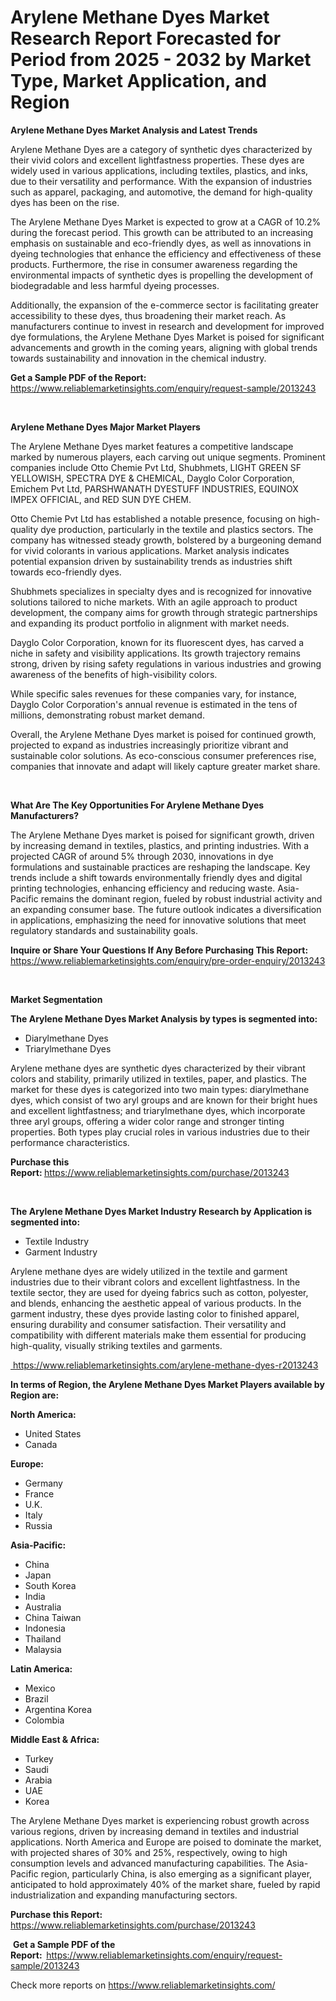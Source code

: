 <p><h1>Arylene Methane Dyes Market Research Report Forecasted for Period from 2025 -  2032 by Market Type, Market Application, and Region</h1></p><p><strong>Arylene Methane Dyes Market Analysis and Latest Trends</strong></p>
<p><p>Arylene Methane Dyes are a category of synthetic dyes characterized by their vivid colors and excellent lightfastness properties. These dyes are widely used in various applications, including textiles, plastics, and inks, due to their versatility and performance. With the expansion of industries such as apparel, packaging, and automotive, the demand for high-quality dyes has been on the rise.</p><p>The Arylene Methane Dyes Market is expected to grow at a CAGR of 10.2% during the forecast period. This growth can be attributed to an increasing emphasis on sustainable and eco-friendly dyes, as well as innovations in dyeing technologies that enhance the efficiency and effectiveness of these products. Furthermore, the rise in consumer awareness regarding the environmental impacts of synthetic dyes is propelling the development of biodegradable and less harmful dyeing processes.</p><p>Additionally, the expansion of the e-commerce sector is facilitating greater accessibility to these dyes, thus broadening their market reach. As manufacturers continue to invest in research and development for improved dye formulations, the Arylene Methane Dyes Market is poised for significant advancements and growth in the coming years, aligning with global trends towards sustainability and innovation in the chemical industry.</p></p>
<p><strong>Get a Sample PDF of the Report:&nbsp;</strong> <a href="https://www.reliablemarketinsights.com/enquiry/request-sample/2013243?utm_campaign=3317&utm_medium=2&utm_source=Github&utm_content=ia&utm_term=03042025&utm_id=arylene-methane-dyes">https://www.reliablemarketinsights.com/enquiry/request-sample/2013243</a></p>
<p>&nbsp;</p>
<p><strong>Arylene Methane Dyes Major Market Players</strong></p>
<p><p>The Arylene Methane Dyes market features a competitive landscape marked by numerous players, each carving out unique segments. Prominent companies include Otto Chemie Pvt Ltd, Shubhmets, LIG​​HT GREEN SF YELLOWISH, SPECTRA DYE & CHEMICAL, Dayglo Color Corporation, Emichem Pvt Ltd, PARSHWANATH DYESTUFF INDUSTRIES, EQUINOX IMPEX OFFICIAL, and RED SUN DYE CHEM. </p><p>Otto Chemie Pvt Ltd has established a notable presence, focusing on high-quality dye production, particularly in the textile and plastics sectors. The company has witnessed steady growth, bolstered by a burgeoning demand for vivid colorants in various applications. Market analysis indicates potential expansion driven by sustainability trends as industries shift towards eco-friendly dyes.</p><p>Shubhmets specializes in specialty dyes and is recognized for innovative solutions tailored to niche markets. With an agile approach to product development, the company aims for growth through strategic partnerships and expanding its product portfolio in alignment with market needs.</p><p>Dayglo Color Corporation, known for its fluorescent dyes, has carved a niche in safety and visibility applications. Its growth trajectory remains strong, driven by rising safety regulations in various industries and growing awareness of the benefits of high-visibility colors.</p><p>While specific sales revenues for these companies vary, for instance, Dayglo Color Corporation's annual revenue is estimated in the tens of millions, demonstrating robust market demand. </p><p>Overall, the Arylene Methane Dyes market is poised for continued growth, projected to expand as industries increasingly prioritize vibrant and sustainable color solutions. As eco-conscious consumer preferences rise, companies that innovate and adapt will likely capture greater market share.</p></p>
<p>&nbsp;</p>
<p><strong>What Are The Key Opportunities For Arylene Methane Dyes Manufacturers?</strong></p>
<p><p>The Arylene Methane Dyes market is poised for significant growth, driven by increasing demand in textiles, plastics, and printing industries. With a projected CAGR of around 5% through 2030, innovations in dye formulations and sustainable practices are reshaping the landscape. Key trends include a shift towards environmentally friendly dyes and digital printing technologies, enhancing efficiency and reducing waste. Asia-Pacific remains the dominant region, fueled by robust industrial activity and an expanding consumer base. The future outlook indicates a diversification in applications, emphasizing the need for innovative solutions that meet regulatory standards and sustainability goals.</p></p>
<p><strong>Inquire or Share Your Questions If Any Before Purchasing This Report:</strong> <a href="https://www.reliablemarketinsights.com/enquiry/pre-order-enquiry/2013243?utm_campaign=3317&utm_medium=2&utm_source=Github&utm_content=ia&utm_term=03042025&utm_id=arylene-methane-dyes">https://www.reliablemarketinsights.com/enquiry/pre-order-enquiry/2013243</a></p>
<p>&nbsp;</p>
<p><strong>Market Segmentation</strong></p>
<p><strong>The Arylene Methane Dyes Market Analysis by types is segmented into:</strong></p>
<p><ul><li>Diarylmethane Dyes</li><li>Triarylmethane Dyes</li></ul></p>
<p><p>Arylene methane dyes are synthetic dyes characterized by their vibrant colors and stability, primarily utilized in textiles, paper, and plastics. The market for these dyes is categorized into two main types: diarylmethane dyes, which consist of two aryl groups and are known for their bright hues and excellent lightfastness; and triarylmethane dyes, which incorporate three aryl groups, offering a wider color range and stronger tinting properties. Both types play crucial roles in various industries due to their performance characteristics.</p></p>
<p><strong>Purchase this Report:&nbsp;</strong><a href="https://www.reliablemarketinsights.com/purchase/2013243?utm_campaign=3317&utm_medium=2&utm_source=Github&utm_content=ia&utm_term=03042025&utm_id=arylene-methane-dyes">https://www.reliablemarketinsights.com/purchase/2013243</a></p>
<p>&nbsp;</p>
<p><strong>The Arylene Methane Dyes Market Industry Research by Application is segmented into:</strong></p>
<p><ul><li>Textile Industry</li><li>Garment Industry</li></ul></p>
<p><p>Arylene methane dyes are widely utilized in the textile and garment industries due to their vibrant colors and excellent lightfastness. In the textile sector, they are used for dyeing fabrics such as cotton, polyester, and blends, enhancing the aesthetic appeal of various products. In the garment industry, these dyes provide lasting color to finished apparel, ensuring durability and consumer satisfaction. Their versatility and compatibility with different materials make them essential for producing high-quality, visually striking textiles and garments.</p></p>
<p><a href="https://www.reliablemarketinsights.com/arylene-methane-dyes-r2013243?utm_campaign=3317&utm_medium=2&utm_source=Github&utm_content=ia&utm_term=03042025&utm_id=arylene-methane-dyes">&nbsp;https://www.reliablemarketinsights.com/arylene-methane-dyes-r2013243</a></p>
<p><strong>In terms of Region, the Arylene Methane Dyes Market Players available by Region are:</strong></p>
<p>
    <p> <strong> North America: </strong>
        <ul>
            <li>United States</li>
            <li>Canada</li>
        </ul>
        </p> 
    <p> <strong> Europe: </strong>
        <ul>
            <li>Germany</li>
            <li>France</li>
            <li>U.K.</li>
            <li>Italy</li>
            <li>Russia</li>
        </ul>
        </p> 
    <p> <strong> Asia-Pacific: </strong>
        <ul>
            <li>China</li>
            <li>Japan</li>
            <li>South Korea</li>
            <li>India</li>
            <li>Australia</li>
            <li>China Taiwan</li>
            <li>Indonesia</li>
            <li>Thailand</li>
            <li>Malaysia</li>
        </ul>
        </p> 
    <p> <strong> Latin America: </strong>
        <ul>
            <li>Mexico</li>
            <li>Brazil</li>
            <li>Argentina Korea</li>
            <li>Colombia</li>
        </ul>
        </p> 
    <p> <strong> Middle East & Africa: </strong>
        <ul>
            <li>Turkey</li>
            <li>Saudi</li>
            <li>Arabia</li>
            <li>UAE</li>
            <li>Korea</li>
        </ul>
    </p>
    </p>
<p><p>The Arylene Methane Dyes market is experiencing robust growth across various regions, driven by increasing demand in textiles and industrial applications. North America and Europe are poised to dominate the market, with projected shares of 30% and 25%, respectively, owing to high consumption levels and advanced manufacturing capabilities. The Asia-Pacific region, particularly China, is also emerging as a significant player, anticipated to hold approximately 40% of the market share, fueled by rapid industrialization and expanding manufacturing sectors.</p></p>
<p><strong>Purchase this Report: </strong><a href="https://www.reliablemarketinsights.com/purchase/2013243?utm_campaign=3317&utm_medium=2&utm_source=Github&utm_content=ia&utm_term=03042025&utm_id=arylene-methane-dyes">https://www.reliablemarketinsights.com/purchase/2013243</a></p>
<p>&nbsp;<strong>Get a Sample PDF of the Report:&nbsp;&nbsp;</strong><a href="https://www.reliablemarketinsights.com/enquiry/request-sample/2013243?utm_campaign=3317&utm_medium=2&utm_source=Github&utm_content=ia&utm_term=03042025&utm_id=arylene-methane-dyes">https://www.reliablemarketinsights.com/enquiry/request-sample/2013243</a></p>
<p><strong></strong></p>
<p>Check more reports on <a href="https://www.reliablemarketinsights.com/?utm_campaign=3317&utm_medium=2&utm_source=Github&utm_content=ia&utm_term=03042025&utm_id=arylene-methane-dyes">https://www.reliablemarketinsights.com/</a></p>